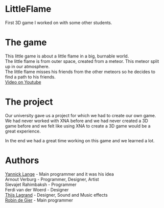 # LittleFlame
First 3D game I worked on with some other students.

# The game
This little game is about a little flame in a big, burnable world.  
The little flame is from outer space, created from a meteor. This meteor split up in our atmosphere.  
The little flame misses his friends from the other meteors so he decides to find a path to his friends.  
[Video on Youtube](https://www.youtube.com/watch?v=pYs0TGk-Diw)

# The project
Our university gave us a project for which we had to create our own game.
We had never worked with XNA before and we had never created a 3D game before and we felt like using XNA to create a 3D
game would be a great experience.

In the end we had a great time working on this game and we learned a lot.

# Authors
[Yannick Lange](http://www.yannicklange.com/) - Main programmer and it was his idea  
Arnout Verburg - Programmer, Designer, Artist  
Sievajet Rahimbaksh - Programmer  
Ferdi van der Woerd - Designer  
[Thijs Lagrand](http://rocweb.nl/thijsl/) - Designer, Sound and Music effects  
[Robin de Gier](robindegier.wordpress.com) - Main programmer
